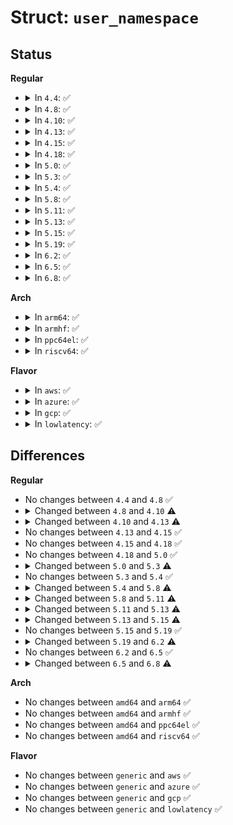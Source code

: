 # Struct: <code>user_namespace</code>

## Status
<b>Regular</b>
<ul>
<li>
<details>
<summary>In <code>4.4</code>: ✅</summary>

```c
struct user_namespace {
    struct uid_gid_map uid_map;
    struct uid_gid_map gid_map;
    struct uid_gid_map projid_map;
    atomic_t count;
    struct user_namespace *parent;
    int level;
    kuid_t owner;
    kgid_t group;
    struct ns_common ns;
    long unsigned int flags;
    struct key *persistent_keyring_register;
    struct rw_semaphore persistent_keyring_register_sem;
};
```
</details>
</li>
<li>
<details>
<summary>In <code>4.8</code>: ✅</summary>

```c
struct user_namespace {
    struct uid_gid_map uid_map;
    struct uid_gid_map gid_map;
    struct uid_gid_map projid_map;
    atomic_t count;
    struct user_namespace *parent;
    int level;
    kuid_t owner;
    kgid_t group;
    struct ns_common ns;
    long unsigned int flags;
    struct key *persistent_keyring_register;
    struct rw_semaphore persistent_keyring_register_sem;
};
```
</details>
</li>
<li>
<details>
<summary>In <code>4.10</code>: ✅</summary>

```c
struct user_namespace {
    struct uid_gid_map uid_map;
    struct uid_gid_map gid_map;
    struct uid_gid_map projid_map;
    atomic_t count;
    struct user_namespace *parent;
    int level;
    kuid_t owner;
    kgid_t group;
    struct ns_common ns;
    long unsigned int flags;
    struct key *persistent_keyring_register;
    struct rw_semaphore persistent_keyring_register_sem;
    struct work_struct work;
    struct ctl_table_set set;
    struct ctl_table_header *sysctls;
    struct ucounts *ucounts;
    int ucount_max[7];
};
```
</details>
</li>
<li>
<details>
<summary>In <code>4.13</code>: ✅</summary>

```c
struct user_namespace {
    struct uid_gid_map uid_map;
    struct uid_gid_map gid_map;
    struct uid_gid_map projid_map;
    atomic_t count;
    struct user_namespace *parent;
    int level;
    kuid_t owner;
    kgid_t group;
    struct ns_common ns;
    long unsigned int flags;
    struct key *persistent_keyring_register;
    struct rw_semaphore persistent_keyring_register_sem;
    struct work_struct work;
    struct ctl_table_set set;
    struct ctl_table_header *sysctls;
    struct ucounts *ucounts;
    int ucount_max[9];
};
```
</details>
</li>
<li>
<details>
<summary>In <code>4.15</code>: ✅</summary>

```c
struct user_namespace {
    struct uid_gid_map uid_map;
    struct uid_gid_map gid_map;
    struct uid_gid_map projid_map;
    atomic_t count;
    struct user_namespace *parent;
    int level;
    kuid_t owner;
    kgid_t group;
    struct ns_common ns;
    long unsigned int flags;
    struct key *persistent_keyring_register;
    struct rw_semaphore persistent_keyring_register_sem;
    struct work_struct work;
    struct ctl_table_set set;
    struct ctl_table_header *sysctls;
    struct ucounts *ucounts;
    int ucount_max[9];
};
```
</details>
</li>
<li>
<details>
<summary>In <code>4.18</code>: ✅</summary>

```c
struct user_namespace {
    struct uid_gid_map uid_map;
    struct uid_gid_map gid_map;
    struct uid_gid_map projid_map;
    atomic_t count;
    struct user_namespace *parent;
    int level;
    kuid_t owner;
    kgid_t group;
    struct ns_common ns;
    long unsigned int flags;
    struct key *persistent_keyring_register;
    struct rw_semaphore persistent_keyring_register_sem;
    struct work_struct work;
    struct ctl_table_set set;
    struct ctl_table_header *sysctls;
    struct ucounts *ucounts;
    int ucount_max[9];
};
```
</details>
</li>
<li>
<details>
<summary>In <code>5.0</code>: ✅</summary>

```c
struct user_namespace {
    struct uid_gid_map uid_map;
    struct uid_gid_map gid_map;
    struct uid_gid_map projid_map;
    atomic_t count;
    struct user_namespace *parent;
    int level;
    kuid_t owner;
    kgid_t group;
    struct ns_common ns;
    long unsigned int flags;
    struct key *persistent_keyring_register;
    struct rw_semaphore persistent_keyring_register_sem;
    struct work_struct work;
    struct ctl_table_set set;
    struct ctl_table_header *sysctls;
    struct ucounts *ucounts;
    int ucount_max[9];
};
```
</details>
</li>
<li>
<details>
<summary>In <code>5.3</code>: ✅</summary>

```c
struct user_namespace {
    struct uid_gid_map uid_map;
    struct uid_gid_map gid_map;
    struct uid_gid_map projid_map;
    atomic_t count;
    struct user_namespace *parent;
    int level;
    kuid_t owner;
    kgid_t group;
    struct ns_common ns;
    long unsigned int flags;
    struct list_head keyring_name_list;
    struct key *user_keyring_register;
    struct rw_semaphore keyring_sem;
    struct key *persistent_keyring_register;
    struct work_struct work;
    struct ctl_table_set set;
    struct ctl_table_header *sysctls;
    struct ucounts *ucounts;
    int ucount_max[9];
};
```
</details>
</li>
<li>
<details>
<summary>In <code>5.4</code>: ✅</summary>

```c
struct user_namespace {
    struct uid_gid_map uid_map;
    struct uid_gid_map gid_map;
    struct uid_gid_map projid_map;
    atomic_t count;
    struct user_namespace *parent;
    int level;
    kuid_t owner;
    kgid_t group;
    struct ns_common ns;
    long unsigned int flags;
    struct list_head keyring_name_list;
    struct key *user_keyring_register;
    struct rw_semaphore keyring_sem;
    struct key *persistent_keyring_register;
    struct work_struct work;
    struct ctl_table_set set;
    struct ctl_table_header *sysctls;
    struct ucounts *ucounts;
    int ucount_max[9];
};
```
</details>
</li>
<li>
<details>
<summary>In <code>5.8</code>: ✅</summary>

```c
struct user_namespace {
    struct uid_gid_map uid_map;
    struct uid_gid_map gid_map;
    struct uid_gid_map projid_map;
    atomic_t count;
    struct user_namespace *parent;
    int level;
    kuid_t owner;
    kgid_t group;
    struct ns_common ns;
    long unsigned int flags;
    struct list_head keyring_name_list;
    struct key *user_keyring_register;
    struct rw_semaphore keyring_sem;
    struct key *persistent_keyring_register;
    struct work_struct work;
    struct ctl_table_set set;
    struct ctl_table_header *sysctls;
    struct ucounts *ucounts;
    int ucount_max[10];
};
```
</details>
</li>
<li>
<details>
<summary>In <code>5.11</code>: ✅</summary>

```c
struct user_namespace {
    struct uid_gid_map uid_map;
    struct uid_gid_map gid_map;
    struct uid_gid_map projid_map;
    struct user_namespace *parent;
    int level;
    kuid_t owner;
    kgid_t group;
    struct ns_common ns;
    long unsigned int flags;
    struct list_head keyring_name_list;
    struct key *user_keyring_register;
    struct rw_semaphore keyring_sem;
    struct key *persistent_keyring_register;
    struct work_struct work;
    struct ctl_table_set set;
    struct ctl_table_header *sysctls;
    struct ucounts *ucounts;
    int ucount_max[10];
};
```
</details>
</li>
<li>
<details>
<summary>In <code>5.13</code>: ✅</summary>

```c
struct user_namespace {
    struct uid_gid_map uid_map;
    struct uid_gid_map gid_map;
    struct uid_gid_map projid_map;
    struct user_namespace *parent;
    int level;
    kuid_t owner;
    kgid_t group;
    struct ns_common ns;
    long unsigned int flags;
    bool parent_could_setfcap;
    struct list_head keyring_name_list;
    struct key *user_keyring_register;
    struct rw_semaphore keyring_sem;
    struct key *persistent_keyring_register;
    struct work_struct work;
    struct ctl_table_set set;
    struct ctl_table_header *sysctls;
    struct ucounts *ucounts;
    int ucount_max[12];
};
```
</details>
</li>
<li>
<details>
<summary>In <code>5.15</code>: ✅</summary>

```c
struct user_namespace {
    struct uid_gid_map uid_map;
    struct uid_gid_map gid_map;
    struct uid_gid_map projid_map;
    struct user_namespace *parent;
    int level;
    kuid_t owner;
    kgid_t group;
    struct ns_common ns;
    long unsigned int flags;
    bool parent_could_setfcap;
    struct list_head keyring_name_list;
    struct key *user_keyring_register;
    struct rw_semaphore keyring_sem;
    struct key *persistent_keyring_register;
    struct work_struct work;
    struct ctl_table_set set;
    struct ctl_table_header *sysctls;
    struct ucounts *ucounts;
    long int ucount_max[16];
};
```
</details>
</li>
<li>
<details>
<summary>In <code>5.19</code>: ✅</summary>

```c
struct user_namespace {
    struct uid_gid_map uid_map;
    struct uid_gid_map gid_map;
    struct uid_gid_map projid_map;
    struct user_namespace *parent;
    int level;
    kuid_t owner;
    kgid_t group;
    struct ns_common ns;
    long unsigned int flags;
    bool parent_could_setfcap;
    struct list_head keyring_name_list;
    struct key *user_keyring_register;
    struct rw_semaphore keyring_sem;
    struct key *persistent_keyring_register;
    struct work_struct work;
    struct ctl_table_set set;
    struct ctl_table_header *sysctls;
    struct ucounts *ucounts;
    long int ucount_max[16];
};
```
</details>
</li>
<li>
<details>
<summary>In <code>6.2</code>: ✅</summary>

```c
struct user_namespace {
    struct uid_gid_map uid_map;
    struct uid_gid_map gid_map;
    struct uid_gid_map projid_map;
    struct user_namespace *parent;
    int level;
    kuid_t owner;
    kgid_t group;
    struct ns_common ns;
    long unsigned int flags;
    bool parent_could_setfcap;
    struct list_head keyring_name_list;
    struct key *user_keyring_register;
    struct rw_semaphore keyring_sem;
    struct key *persistent_keyring_register;
    struct work_struct work;
    struct ctl_table_set set;
    struct ctl_table_header *sysctls;
    struct ucounts *ucounts;
    long int ucount_max[12];
    long int rlimit_max[4];
};
```
</details>
</li>
<li>
<details>
<summary>In <code>6.5</code>: ✅</summary>

```c
struct user_namespace {
    struct uid_gid_map uid_map;
    struct uid_gid_map gid_map;
    struct uid_gid_map projid_map;
    struct user_namespace *parent;
    int level;
    kuid_t owner;
    kgid_t group;
    struct ns_common ns;
    long unsigned int flags;
    bool parent_could_setfcap;
    struct list_head keyring_name_list;
    struct key *user_keyring_register;
    struct rw_semaphore keyring_sem;
    struct key *persistent_keyring_register;
    struct work_struct work;
    struct ctl_table_set set;
    struct ctl_table_header *sysctls;
    struct ucounts *ucounts;
    long int ucount_max[12];
    long int rlimit_max[4];
};
```
</details>
</li>
<li>
<details>
<summary>In <code>6.8</code>: ✅</summary>

```c
struct user_namespace {
    struct uid_gid_map uid_map;
    struct uid_gid_map gid_map;
    struct uid_gid_map projid_map;
    struct user_namespace *parent;
    int level;
    kuid_t owner;
    kgid_t group;
    struct ns_common ns;
    long unsigned int flags;
    bool parent_could_setfcap;
    struct list_head keyring_name_list;
    struct key *user_keyring_register;
    struct rw_semaphore keyring_sem;
    struct key *persistent_keyring_register;
    struct work_struct work;
    struct ctl_table_set set;
    struct ctl_table_header *sysctls;
    struct ucounts *ucounts;
    long int ucount_max[12];
    long int rlimit_max[4];
    struct binfmt_misc *binfmt_misc;
};
```
</details>
</li>
</ul>
<b>Arch</b>
<ul>
<li>
<details>
<summary>In <code>arm64</code>: ✅</summary>

```c
struct user_namespace {
    struct uid_gid_map uid_map;
    struct uid_gid_map gid_map;
    struct uid_gid_map projid_map;
    atomic_t count;
    struct user_namespace *parent;
    int level;
    kuid_t owner;
    kgid_t group;
    struct ns_common ns;
    long unsigned int flags;
    struct list_head keyring_name_list;
    struct key *user_keyring_register;
    struct rw_semaphore keyring_sem;
    struct key *persistent_keyring_register;
    struct work_struct work;
    struct ctl_table_set set;
    struct ctl_table_header *sysctls;
    struct ucounts *ucounts;
    int ucount_max[9];
};
```
</details>
</li>
<li>
<details>
<summary>In <code>armhf</code>: ✅</summary>

```c
struct user_namespace {
    struct uid_gid_map uid_map;
    struct uid_gid_map gid_map;
    struct uid_gid_map projid_map;
    atomic_t count;
    struct user_namespace *parent;
    int level;
    kuid_t owner;
    kgid_t group;
    struct ns_common ns;
    long unsigned int flags;
    struct list_head keyring_name_list;
    struct key *user_keyring_register;
    struct rw_semaphore keyring_sem;
    struct key *persistent_keyring_register;
    struct work_struct work;
    struct ctl_table_set set;
    struct ctl_table_header *sysctls;
    struct ucounts *ucounts;
    int ucount_max[9];
};
```
</details>
</li>
<li>
<details>
<summary>In <code>ppc64el</code>: ✅</summary>

```c
struct user_namespace {
    struct uid_gid_map uid_map;
    struct uid_gid_map gid_map;
    struct uid_gid_map projid_map;
    atomic_t count;
    struct user_namespace *parent;
    int level;
    kuid_t owner;
    kgid_t group;
    struct ns_common ns;
    long unsigned int flags;
    struct list_head keyring_name_list;
    struct key *user_keyring_register;
    struct rw_semaphore keyring_sem;
    struct key *persistent_keyring_register;
    struct work_struct work;
    struct ctl_table_set set;
    struct ctl_table_header *sysctls;
    struct ucounts *ucounts;
    int ucount_max[9];
};
```
</details>
</li>
<li>
<details>
<summary>In <code>riscv64</code>: ✅</summary>

```c
struct user_namespace {
    struct uid_gid_map uid_map;
    struct uid_gid_map gid_map;
    struct uid_gid_map projid_map;
    atomic_t count;
    struct user_namespace *parent;
    int level;
    kuid_t owner;
    kgid_t group;
    struct ns_common ns;
    long unsigned int flags;
    struct list_head keyring_name_list;
    struct key *user_keyring_register;
    struct rw_semaphore keyring_sem;
    struct key *persistent_keyring_register;
    struct work_struct work;
    struct ctl_table_set set;
    struct ctl_table_header *sysctls;
    struct ucounts *ucounts;
    int ucount_max[9];
};
```
</details>
</li>
</ul>
<b>Flavor</b>
<ul>
<li>
<details>
<summary>In <code>aws</code>: ✅</summary>

```c
struct user_namespace {
    struct uid_gid_map uid_map;
    struct uid_gid_map gid_map;
    struct uid_gid_map projid_map;
    atomic_t count;
    struct user_namespace *parent;
    int level;
    kuid_t owner;
    kgid_t group;
    struct ns_common ns;
    long unsigned int flags;
    struct list_head keyring_name_list;
    struct key *user_keyring_register;
    struct rw_semaphore keyring_sem;
    struct key *persistent_keyring_register;
    struct work_struct work;
    struct ctl_table_set set;
    struct ctl_table_header *sysctls;
    struct ucounts *ucounts;
    int ucount_max[9];
};
```
</details>
</li>
<li>
<details>
<summary>In <code>azure</code>: ✅</summary>

```c
struct user_namespace {
    struct uid_gid_map uid_map;
    struct uid_gid_map gid_map;
    struct uid_gid_map projid_map;
    atomic_t count;
    struct user_namespace *parent;
    int level;
    kuid_t owner;
    kgid_t group;
    struct ns_common ns;
    long unsigned int flags;
    struct list_head keyring_name_list;
    struct key *user_keyring_register;
    struct rw_semaphore keyring_sem;
    struct key *persistent_keyring_register;
    struct work_struct work;
    struct ctl_table_set set;
    struct ctl_table_header *sysctls;
    struct ucounts *ucounts;
    int ucount_max[9];
};
```
</details>
</li>
<li>
<details>
<summary>In <code>gcp</code>: ✅</summary>

```c
struct user_namespace {
    struct uid_gid_map uid_map;
    struct uid_gid_map gid_map;
    struct uid_gid_map projid_map;
    atomic_t count;
    struct user_namespace *parent;
    int level;
    kuid_t owner;
    kgid_t group;
    struct ns_common ns;
    long unsigned int flags;
    struct list_head keyring_name_list;
    struct key *user_keyring_register;
    struct rw_semaphore keyring_sem;
    struct key *persistent_keyring_register;
    struct work_struct work;
    struct ctl_table_set set;
    struct ctl_table_header *sysctls;
    struct ucounts *ucounts;
    int ucount_max[9];
};
```
</details>
</li>
<li>
<details>
<summary>In <code>lowlatency</code>: ✅</summary>

```c
struct user_namespace {
    struct uid_gid_map uid_map;
    struct uid_gid_map gid_map;
    struct uid_gid_map projid_map;
    atomic_t count;
    struct user_namespace *parent;
    int level;
    kuid_t owner;
    kgid_t group;
    struct ns_common ns;
    long unsigned int flags;
    struct list_head keyring_name_list;
    struct key *user_keyring_register;
    struct rw_semaphore keyring_sem;
    struct key *persistent_keyring_register;
    struct work_struct work;
    struct ctl_table_set set;
    struct ctl_table_header *sysctls;
    struct ucounts *ucounts;
    int ucount_max[9];
};
```
</details>
</li>
</ul>

## Differences
<b>Regular</b>
<ul>
<li>
No changes between <code>4.4</code> and <code>4.8</code> ✅
</li>
<li>
<details>
<summary>Changed between <code>4.8</code> and <code>4.10</code> ⚠️</summary>
<ul>
<li>
<b>Field added. </b>
<code>struct work_struct work</code>
</li>
<li>
<b>Field added. </b>
<code>struct ctl_table_set set</code>
</li>
<li>
<b>Field added. </b>
<code>struct ctl_table_header *sysctls</code>
</li>
<li>
<b>Field added. </b>
<code>struct ucounts *ucounts</code>
</li>
<li>
<b>Field added. </b>
<code>int ucount_max[7]</code>
</li>
</ul>
</details>
</li>
<li>
<details>
<summary>Changed between <code>4.10</code> and <code>4.13</code> ⚠️</summary>
<ul>
<li>
<b>Field type changed. </b>
<code>int ucount_max[7]</code> ➡️ <code>int ucount_max[9]</code>
</li>
</ul>
</details>
</li>
<li>
No changes between <code>4.13</code> and <code>4.15</code> ✅
</li>
<li>
No changes between <code>4.15</code> and <code>4.18</code> ✅
</li>
<li>
No changes between <code>4.18</code> and <code>5.0</code> ✅
</li>
<li>
<details>
<summary>Changed between <code>5.0</code> and <code>5.3</code> ⚠️</summary>
<ul>
<li>
<b>Field added. </b>
<code>struct list_head keyring_name_list</code>
</li>
<li>
<b>Field added. </b>
<code>struct key *user_keyring_register</code>
</li>
<li>
<b>Field added. </b>
<code>struct rw_semaphore keyring_sem</code>
</li>
<li>
<b>Field removed. </b>
<code>struct rw_semaphore persistent_keyring_register_sem</code>
</li>
</ul>
</details>
</li>
<li>
No changes between <code>5.3</code> and <code>5.4</code> ✅
</li>
<li>
<details>
<summary>Changed between <code>5.4</code> and <code>5.8</code> ⚠️</summary>
<ul>
<li>
<b>Field type changed. </b>
<code>int ucount_max[9]</code> ➡️ <code>int ucount_max[10]</code>
</li>
</ul>
</details>
</li>
<li>
<details>
<summary>Changed between <code>5.8</code> and <code>5.11</code> ⚠️</summary>
<ul>
<li>
<b>Field removed. </b>
<code>atomic_t count</code>
</li>
</ul>
</details>
</li>
<li>
<details>
<summary>Changed between <code>5.11</code> and <code>5.13</code> ⚠️</summary>
<ul>
<li>
<b>Field added. </b>
<code>bool parent_could_setfcap</code>
</li>
<li>
<b>Field type changed. </b>
<code>int ucount_max[10]</code> ➡️ <code>int ucount_max[12]</code>
</li>
</ul>
</details>
</li>
<li>
<details>
<summary>Changed between <code>5.13</code> and <code>5.15</code> ⚠️</summary>
<ul>
<li>
<b>Field type changed. </b>
<code>int ucount_max[12]</code> ➡️ <code>long int ucount_max[16]</code>
</li>
</ul>
</details>
</li>
<li>
No changes between <code>5.15</code> and <code>5.19</code> ✅
</li>
<li>
<details>
<summary>Changed between <code>5.19</code> and <code>6.2</code> ⚠️</summary>
<ul>
<li>
<b>Field added. </b>
<code>long int rlimit_max[4]</code>
</li>
<li>
<b>Field type changed. </b>
<code>long int ucount_max[16]</code> ➡️ <code>long int ucount_max[12]</code>
</li>
</ul>
</details>
</li>
<li>
No changes between <code>6.2</code> and <code>6.5</code> ✅
</li>
<li>
<details>
<summary>Changed between <code>6.5</code> and <code>6.8</code> ⚠️</summary>
<ul>
<li>
<b>Field added. </b>
<code>struct binfmt_misc *binfmt_misc</code>
</li>
</ul>
</details>
</li>
</ul>
<b>Arch</b>
<ul>
<li>
No changes between <code>amd64</code> and <code>arm64</code> ✅
</li>
<li>
No changes between <code>amd64</code> and <code>armhf</code> ✅
</li>
<li>
No changes between <code>amd64</code> and <code>ppc64el</code> ✅
</li>
<li>
No changes between <code>amd64</code> and <code>riscv64</code> ✅
</li>
</ul>
<b>Flavor</b>
<ul>
<li>
No changes between <code>generic</code> and <code>aws</code> ✅
</li>
<li>
No changes between <code>generic</code> and <code>azure</code> ✅
</li>
<li>
No changes between <code>generic</code> and <code>gcp</code> ✅
</li>
<li>
No changes between <code>generic</code> and <code>lowlatency</code> ✅
</li>
</ul>
